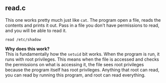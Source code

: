 ## read.c

This one works pretty much just like `cat`. The program open a file, reads the contents and prints it out. Pass in a file you don't have permissions to read, and you will be able to read it.

`read /etc/shadow`

**Why does this work?**  
This is fundamentally how the `setuid` bit works. When the program is run, it runs with root privileges. This means when the file is accessed and checks the permissions on what is accessing it, the file sees root privileges because the program itself has root privileges. Anything that root can read, you can read by running this program, and root can read everything.
